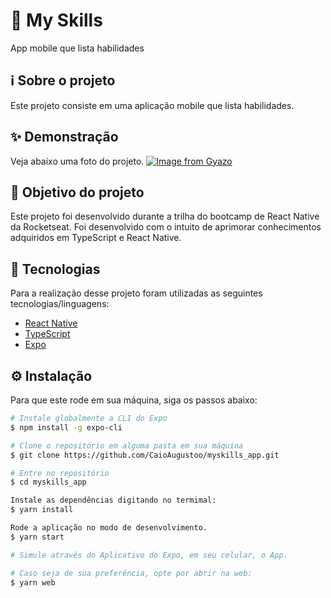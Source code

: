 # 🤹 My Skills
App mobile que lista habilidades

## ℹ️ Sobre o projeto 
Este projeto consiste em uma aplicação mobile que lista habilidades. 

## ✨ Demonstração
Veja abaixo uma foto do projeto.
[![Image from Gyazo](https://i.gyazo.com/cdbcbe4c846dd798e08e2cee3682a346.png)](https://gyazo.com/cdbcbe4c846dd798e08e2cee3682a346)

## 🎯 Objetivo do projeto
Este projeto foi desenvolvido durante a trilha do bootcamp de React Native da Rocketseat. Foi desenvolvido com o intuito de aprimorar conhecimentos adquiridos em TypeScript e React Native.

## 📝 Tecnologias 
Para a realização desse projeto foram utilizadas as seguintes tecnologias/linguagens: 
- [React Native](https://reactnative.dev/) 
- [TypeScript](https://www.typescriptlang.org/)
- [Expo](https://expo.io/)

## ⚙️ Instalação
Para que este rode em sua máquina, siga os passos abaixo:

```bash
# Instale globalmente a CLI do Expo
$ npm install -g expo-cli

# Clone o repositório em alguma pasta em sua máquina
$ git clone https://github.com/CaioAugustoo/myskills_app.git

# Entre no repositório
$ cd myskills_app

Instale as dependências digitando no termimal:
$ yarn install

Rode a aplicação no modo de desenvolvimento.
$ yarn start

# Simule através do Aplicativo do Expo, em seu celular, o App.

# Caso seja de sua preferência, opte por abrir na web:
$ yarn web
```

